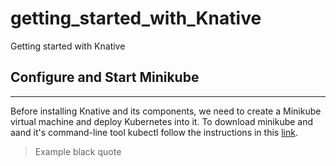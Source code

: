 # getting_started_with_Knative
Getting started with Knative

## Configure and Start Minikube
---
Before installing Knative and its components, we need to create a Minikube virtual machine and deploy Kubernetes into it. To download minikube and aand it's command-line tool kubectl follow the instructions in this [link](https://kubernetes.io/docs/tasks/tools/).
>Example black quote
